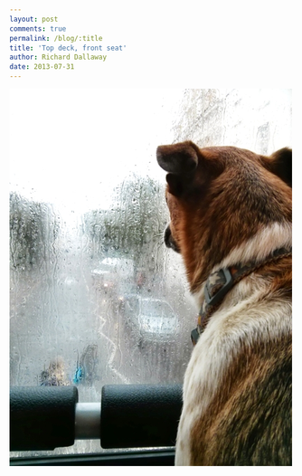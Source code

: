 ```yaml
---
layout: post
comments: true
permalink: /blog/:title
title: 'Top deck, front seat'
author: Richard Dallaway
date: 2013-07-31
---
```


<div><a href="/media/IMG_20130731_084936.jpg"><img src="/media/IMG_20130731_084936.jpg.500.jpg" width="500" height="667"/></a></div>


  
    
